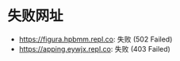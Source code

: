 # 失败网址
- https://figura.hpbmm.repl.co: 失败 (502
Failed)
- https://apping.eywjx.repl.co: 失败 (403
Failed)
